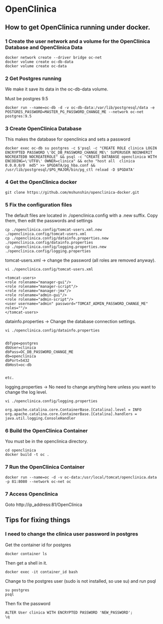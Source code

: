 # OpenClinica

## How to get OpenClinica running under docker.

### 1 Create the user network and a volume for the OpenClinica Database and OpenClinica Data

```
docker network create --driver bridge oc-net
docker volume create oc-db-data
docker volume create oc-data
```

### 2 Get Postgres running

We make it save its data in the oc-db-data volume.

Must be postgres 9.5

```
docker run --name=oc-db -d -v oc-db-data:/var/lib/postgresql/data -e POSTGRES_PASSWORD=MASTER_PG_PASSWORD_CHANGE_ME --network oc-net postgres:9.5
```

### 3 Create OpenClinica Database
This makes the database for openclinica and sets a password

```
docker exec oc-db su postgres -c $'psql -c "CREATE ROLE clinica LOGIN ENCRYPTED PASSWORD \'OC_DB_PASSWORD_CHANGE_ME\' SUPERUSER NOINHERIT NOCREATEDB NOCREATEROLE" && psql -c "CREATE DATABASE openclinica WITH ENCODING=\'UTF8\' OWNER=clinica" && echo "host all  clinica    0.0.0.0/0  md5" >> $PGDATA/pg_hba.conf && /usr/lib/postgresql/$PG_MAJOR/bin/pg_ctl reload -D $PGDATA'
```

### 4 Get the OpenClinica docker

```
git clone https://github.com/mshunshin/openclinica-docker.git
```

### 5 Fix the configuration files

The default files are located in ./openclinica.config  with a .new suffix.
Copy them, then edit the passwords and settings

```
cp ./openclinica.config/tomcat-users.xml.new ./openclinica.config/tomcat-users.xml
cp ./openclinica.config/datainfo.properties.new ./openclinica.config/datainfo.properties
cp ./openclinica.config/logging.properties.new ./openclinica.config/logging.properties

```

tomcat-users.xml -> change the password (all roles are removed anyway).

```
vi ./openclinica.config/tomcat-users.xml

<tomcat-users>
<role rolename="manager-gui"/>
<role rolename="manager-script"/>
<role rolename="manager-jmx"/>
<role rolename="admin-gui"/>
<role rolename="admin-script"/>
<user username="admin" password="TOMCAT_ADMIN_PASSWORD_CHANGE_ME" roles=""/>
</tomcat-users>
```

datainfo.properties -> Change the database connection settings.

```
vi ./openclinica.config/datainfo.properties


dbType=postgres
dbUser=clinica
dbPass=OC_DB_PASSWORD_CHANGE_ME
db=openclinica
dbPort=5432
dbHost=oc-db


etc.
```

logging.properties -> No need to change anything here unless you want to change the log level.

```
vi ./openclinica.config/logging.properties

org.apache.catalina.core.ContainerBase.[Catalina].level = INFO
org.apache.catalina.core.ContainerBase.[Catalina].handlers = java.util.logging.ConsoleHandler

```

### 6 Build the OpenClinica Container

You must be in the openclinica directory.

```
cd openclinica
docker build -t oc .
```

### 7 Run the OpenClinica Container


```
docker run --name=oc -d -v oc-data:/usr/local/tomcat/openclinica.data -p 81:8080 --network oc-net oc

```

### 7 Access Openclinica

Goto http://ip_address:81/OpenClinica


## Tips for fixing things

### I need to change the clinica user password in postgres

Get the container id for postgres

```
docker container ls
```

Then get a shell in it.

```
docker exec -it container_id bash
```

Change to the postgres user (sudo is not installed, so use su) and run psql

```
su postgres
psql
```

Then fix the password

```
ALTER User clinica WITH ENCRYPTED PASSWORD 'NEW_PASSWORD';
\q
```


